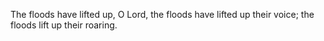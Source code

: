 The floods have lifted up, O Lord, the floods have lifted up their voice; the floods lift up their roaring.

